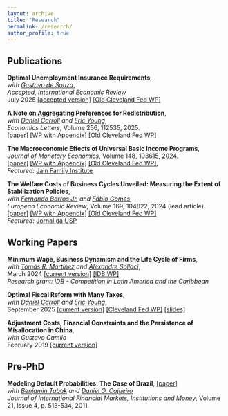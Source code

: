 ```yaml
---
layout: archive
title: "Research"
permalink: /research/
author_profile: true
---
```


## Publications

**Optimal Unemployment Insurance Requirements**,      
*with [Gustavo de Souza](https://www.gustavodesouza.net/home)*,   
*Accepted, International Economic Review*   
July 2025 [[accepted version]](https://avdluduvice.github.io/files/deSouza_Luduvice_OptimalUIR_July25.pdf) [[Old Cleveland Fed WP]](https://doi.org/10.26509/frbc-wp-202210r) 

**A Note on Aggregating Preferences for Redistribution**,      
*with [Daniel Carroll](https://sites.google.com/site/dcarrolleconomics/home) and [Eric Young](https://sites.google.com/view/ericyoung/home)*,  
*Economics Letters*, Volume 256, 112535, 2025.  
[[paper]](https://doi.org/10.1016/j.econlet.2025.112535) [[WP with Appendix]](https://avdluduvice.github.io/files/CLY_NotesPref_Sep25.pdf) [[Old Cleveland Fed WP]](https://doi.org/10.26509/frbc-wp-202427)

**The Macroeconomic Effects of Universal Basic Income Programs**,      
*Journal of Monetary Economics*, Volume 148, 103615, 2024.     
[[paper]](https://doi.org/10.1016/j.jmoneco.2024.103615) [[WP with Appendix]](https://avdluduvice.github.io/files/Luduvice_UBI_June24_final.pdf) [[Old Cleveland Fed WP]](https://doi.org/10.26509/frbc-wp-202121),   
*Featured:* [Jain Family Institute](https://www.jainfamilyinstitute.org/projects/parts/a-critical-review-of-macroeconomic-models-for-guaranteed-income-and-the-child-tax-credit/) 

**The Welfare Costs of Business Cycles Unveiled: Measuring the Extent of Stabilization Policies**,           
*with [Fernando Barros Jr.](https://sites.google.com/view/fernandobarros/home?authuser=0) and [Fábio Gomes](https://sites.google.com/site/fabiogomesecon/)*,   
*European Economic Review*, Volume 169, 104822, 2024 (lead article).  
[[paper]](https://doi.org/10.1016/j.euroecorev.2024.104822) [[WP with Appendix]](https://avdluduvice.github.io/files/Barros_etal_CEF_June24.pdf) [[Old Cleveland Fed WP]](https://doi.org/10.26509/frbc-wp-202114r2)   
*Featured:* [Jornal da USP](https://jornal.usp.br/ciencias/qual-o-custo-no-bem-estar-de-consumidores-em-diferentes-cenarios-de-estabilizacao-economica/)

## Working Papers

**Minimum Wage, Business Dynamism and the Life Cycle of Firms**,    
*with [Tomás R. Martínez](https://tomasrm.github.io/) and [Alexandre Sollaci](https://sites.google.com/view/alexandresollaci/home)*,   
March 2024 [[current version]](https://avdluduvice.github.io/files/LMS_MinimumWage_Mar24.pdf) [[IDB WP]](http://dx.doi.org/10.18235/0012849)  
*Research grant: IDB - Competition in Latin America and the Caribbean*   

**Optimal Fiscal Reform with Many Taxes**,      
*with [Daniel Carroll](https://sites.google.com/site/dcarrolleconomics/home) and [Eric Young](https://sites.google.com/view/ericyoung/home)*,    
September 2025 [[current version]](https://avdluduvice.github.io/files/CLY_ManyTaxes_Sep25.pdf)  [[Cleveland Fed WP]](https://doi.org/10.26509/frbc-wp-202307r)  [[slides]](https://avdluduvice.github.io/files/CLY_ManyTaxes_Sep25_slides.pdf) 
 
**Adjustment Costs, Financial Constraints and the Persistence of Misallocation in China**,    
*with Gustavo Camilo*   
February 2019 [[current version]](https://avdluduvice.github.io/files/misallocation_Camilo_and_Luduvice_2018.pdf)   


## Pre-PhD

**Modeling Default Probabilities: The Case of Brazil**, [[paper]](https://www.sciencedirect.com/science/article/abs/pii/S1042443111000084?via%3Dihub)   
*with [Benjamin Tabak](https://scholar.google.com/citations?user=OHSmd3AAAAAJ&hl=en) and [Daniel O. Cajueiro](https://sites.google.com/site/danielocajueiro/home)*    
*Journal of International Financial Markets, Institutions and Money*, Volume 21, Issue 4, p. 513-534, 2011.   
